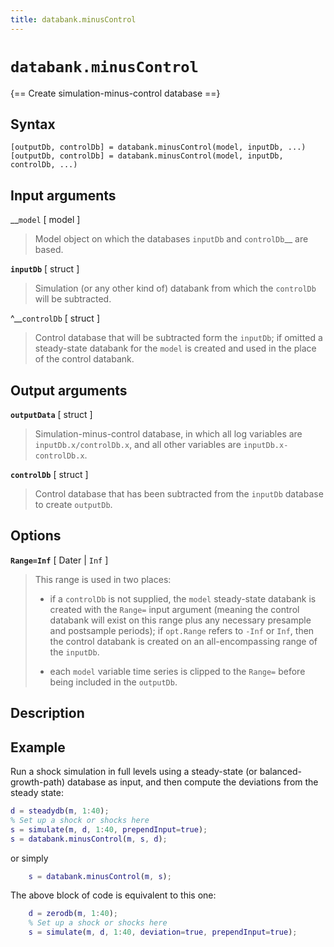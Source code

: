 ```yaml
---
title: databank.minusControl
---
```


# `databank.minusControl`

{== Create simulation-minus-control database ==}


## Syntax 

    [outputDb, controlDb] = databank.minusControl(model, inputDb, ...)
    [outputDb, controlDb] = databank.minusControl(model, inputDb, controlDb, ...)


## Input arguments 

__`model` [ model ]
> 
> Model object on which the databases `inputDb` and `controlDb`__ are
> based.
> 

__`inputDb`__ [ struct ]
> 
> Simulation (or any other kind of) databank from which the `controlDb`
> will be subtracted.
> 

^__`controlDb` [ struct ]
> 
> Control database that will be subtracted form the `inputDb`; if omitted a
> steady-state databank for the `model` is created and used in the place of
> the control databank.
> 

## Output arguments 

__`outputData`__ [ struct ]
> 
> Simulation-minus-control database, in which all log variables are
> `inputDb.x/controlDb.x`, and all other variables are
> `inputDb.x-controlDb.x`.
> 

__`controlDb`__ [ struct ]
> 
> Control database that has been subtracted from the `inputDb` database to
> create `outputDb`.
> 

## Options 

__`Range=Inf`__ [ Dater | `Inf` ]

> This range is used in two places:
> 
> * if a `controlDb` is not supplied, the `model` steady-state databank is
>   created with the `Range=` input argument (meaning the control
>   databank will exist on this range plus any necessary presample and
>   postsample periods); if `opt.Range` refers to
>   `-Inf` or `Inf`, then the control databank is created on an
>   all-encompassing range of the `inputDb`.
> 
> * each `model` variable time series is clipped to the `Range=` before
>   being included in the `outputDb`.
> 

## Description 


## Example 

Run a shock simulation in full levels using a steady-state (or
balanced-growth-path) database as input, and then compute the deviations
from the steady state:

```matlab
d = steadydb(m, 1:40);
% Set up a shock or shocks here
s = simulate(m, d, 1:40, prependInput=true);
s = databank.minusControl(m, s, d);
```

or simply

```matlab
    s = databank.minusControl(m, s);
```

The above block of code is equivalent to this one:

```matlab
    d = zerodb(m, 1:40);
    % Set up a shock or shocks here
    s = simulate(m, d, 1:40, deviation=true, prependInput=true);
```

